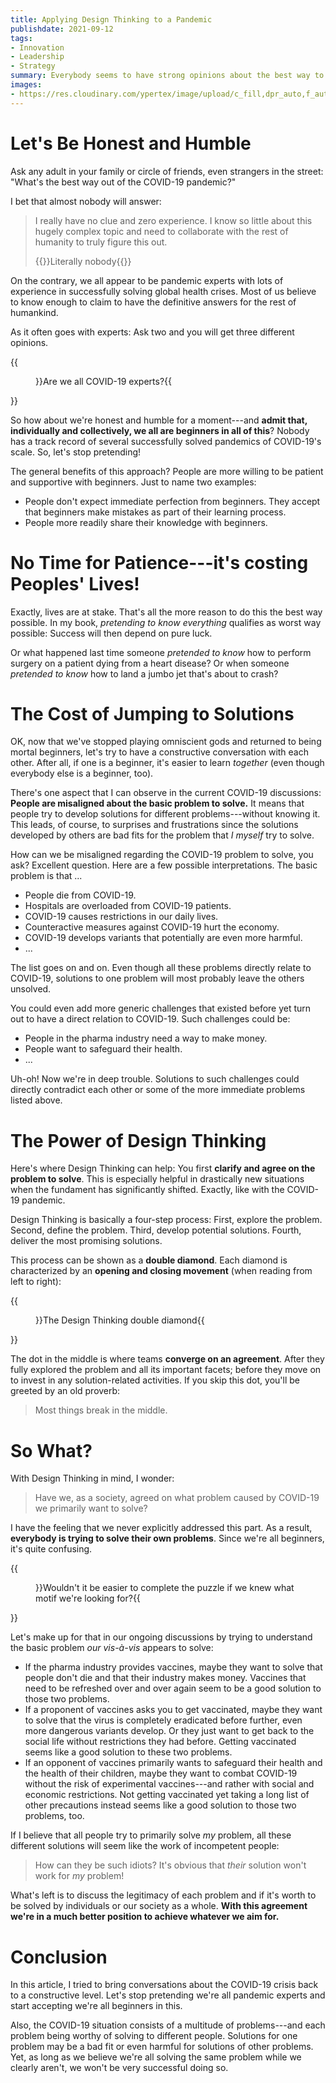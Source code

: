 ```yaml
---
title: Applying Design Thinking to a Pandemic
publishdate: 2021-09-12
tags:
- Innovation
- Leadership
- Strategy
summary: Everybody seems to have strong opinions about the best way to get out of the COVID-19 pandemic---to the point that makes it really tough to, indeed, get out. Maybe Design Thinking can help?
images:
- https://res.cloudinary.com/ypertex/image/upload/c_fill,dpr_auto,f_auto,g_auto,h_630,q_auto,w_1200/77fbc68e-a8b2-4ff4-adcb-59e9aa542461
---
```


# Let's Be Honest and Humble

Ask any adult in your family or circle of friends, even strangers in the street: "What's the best way out of the COVID-19 pandemic?"

I bet that almost nobody will answer:

> I really have no clue and zero experience. I know so little about this hugely complex topic and need to collaborate with the rest of humanity to truly figure this out.
>
> {{<attribution>}}Literally nobody{{</attribution>}}

On the contrary, we all appear to be pandemic experts with lots of experience in successfully solving global health crises. Most of us believe to know enough to claim to have the definitive answers for the rest of humankind.

As it often goes with experts: Ask two and you will get three different opinions.

{{<figure src="e7f7b1ca-87cb-4093-bcad-01f34830d8a5">}}Are we all COVID-19 experts?{{</figure>}}

So how about we're honest and humble for a moment---and **admit that, individually and collectively, we all are beginners in all of this**? Nobody has a track record of several successfully solved pandemics of COVID-19's scale. So, let's stop pretending!

The general benefits of this approach? People are more willing to be patient and supportive with beginners. Just to name two examples:

* People don't expect immediate perfection from beginners. They accept that beginners make mistakes as part of their learning process.
* People more readily share their knowledge with beginners.

# No Time for Patience---it's costing Peoples' Lives!

Exactly, lives are at stake. That's all the more reason to do this the best way possible. In my book, *pretending to know everything* qualifies as worst way possible: Success will then depend on pure luck.

Or what happened last time someone *pretended to know* how to perform surgery on a patient dying from a heart disease? Or when someone *pretended to know* how to land a jumbo jet that's about to crash?

# The Cost of Jumping to Solutions

OK, now that we've stopped playing omniscient gods and returned to being mortal beginners, let's try to have a constructive conversation with each other. After all, if one is a beginner, it's easier to learn *together* (even though everybody else is a beginner, too).

There's one aspect that I can observe in the current COVID-19 discussions: **People are misaligned about the basic problem to solve.** It means that people try to develop solutions for different problems---without knowing it. This leads, of course, to surprises and frustrations since the solutions developed by others are bad fits for the problem that *I myself* try to solve.

How can we be misaligned regarding the COVID-19 problem to solve, you ask? Excellent question. Here are a few possible interpretations. The basic problem is that ...

* People die from COVID-19.
* Hospitals are overloaded from COVID-19 patients.
* COVID-19 causes restrictions in our daily lives.
* Counteractive measures against COVID-19 hurt the economy.
* COVID-19 develops variants that potentially are even more harmful.
* ...

The list goes on and on. Even though all these problems directly relate to COVID-19, solutions to one problem will most probably leave the others unsolved.

You could even add more generic challenges that existed before yet turn out to have a direct relation to COVID-19. Such challenges could be:

* People in the pharma industry need a way to make money.
* People want to safeguard their health.
* ...

Uh-oh! Now we're in deep trouble. Solutions to such challenges could directly contradict each other or some of the more immediate problems listed above.

# The Power of Design Thinking

Here's where Design Thinking can help: You first **clarify and agree on the problem to solve**. This is especially helpful in drastically new situations when the fundament has significantly shifted. Exactly, like with the COVID-19 pandemic.

Design Thinking is basically a four-step process: First, explore the problem. Second, define the problem. Third, develop potential solutions. Fourth, deliver the most promising solutions.

This process can be shown as a **double diamond**. Each diamond is characterized by an **opening and closing movement** (when reading from left to right):

{{<figure src="5ed2799f-4aa6-440b-b7dd-942a76ca6d31" transformation="full">}}The Design Thinking double diamond{{</figure>}}

The dot in the middle is where teams **converge on an agreement**. After they fully explored the problem and all its important facets; before they move on to invest in any solution-related activities. If you skip this dot, you'll be greeted by an old proverb:

> Most things break in the middle.

# So What?

With Design Thinking in mind, I wonder:

> Have we, as a society, agreed on what problem caused by COVID-19 we primarily want to solve?

I have the feeling that we never explicitly addressed this part. As a result, **everybody is trying to solve their own problems**. Since we're all beginners, it's quite confusing.

{{<figure src="77fbc68e-a8b2-4ff4-adcb-59e9aa542461">}}Wouldn't it be easier to complete the puzzle if we knew what motif we're looking for?{{</figure>}}

Let's make up for that in our ongoing discussions by trying to understand the basic problem *our vis-à-vis* appears to solve:

* If the pharma industry provides vaccines, maybe they want to solve that people don't die and that their industry makes money. Vaccines that need to be refreshed over and over again seem to be a good solution to those two problems.
* If a proponent of vaccines asks you to get vaccinated, maybe they want to solve that the virus is completely eradicated before further, even more dangerous variants develop. Or they just want to get back to the social life without restrictions they had before. Getting vaccinated seems like a good solution to these two problems.
* If an opponent of vaccines primarily wants to safeguard their health and the health of their children, maybe they want to combat COVID-19 without the risk of experimental vaccines---and rather with social and economic restrictions. Not getting vaccinated yet taking a long list of other precautions instead seems like a good solution to those two problems, too.

If I believe that all people try to primarily solve *my* problem, all these different solutions will seem like the work of incompetent people:

> How can they be such idiots? It's obvious that *their* solution won't work for *my* problem!

What's left is to discuss the legitimacy of each problem and if it's worth to be solved by individuals or our society as a whole. **With this agreement we're in a much better position to achieve whatever we aim for.**

# Conclusion

In this article, I tried to bring conversations about the COVID-19 crisis back to a constructive level. Let's stop pretending we're all pandemic experts and start accepting we're all beginners in this.

Also, the COVID-19 situation consists of a multitude of problems---and each problem being worthy of solving to different people. Solutions for one problem may be a bad fit or even harmful for solutions of other problems. Yet, as long as we believe we're all solving the same problem while we clearly aren't, we won't be very successful doing so.
